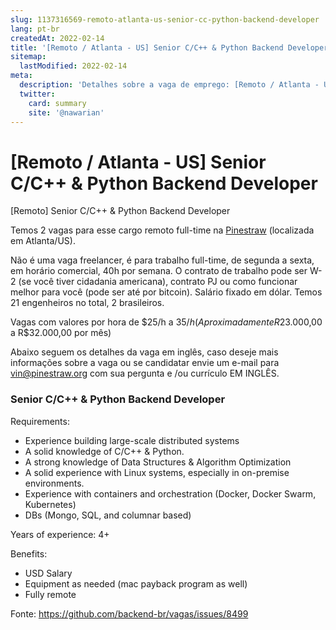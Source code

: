 ```yaml
---
slug: 1137316569-remoto-atlanta-us-senior-cc-python-backend-developer
lang: pt-br
createdAt: 2022-02-14
title: '[Remoto / Atlanta - US] Senior C/C++ & Python Backend Developer - Vaga de Emprego'
sitemap:
  lastModified: 2022-02-14
meta:
  description: 'Detalhes sobre a vaga de emprego: [Remoto / Atlanta - US] Senior C/C++ & Python Backend Developer'
  twitter:
    card: summary
    site: '@nawarian'
---
```


# [Remoto / Atlanta - US] Senior C/C++ & Python Backend Developer

[Remoto] Senior C/C++ & Python Backend Developer

Temos 2 vagas para esse cargo remoto full-time na [Pinestraw](https://www.pinestraw.enterprises/) (localizada em Atlanta/US).

Não é uma vaga freelancer, é para trabalho full-time, de segunda a sexta, em horário comercial, 40h por semana. O contrato de trabalho pode ser W-2 (se você tiver cidadania americana), contrato PJ ou como funcionar melhor para você (pode ser até por bitcoin). Salário fixado em dólar. Temos 21 engenheiros no total, 2 brasileiros.

Vagas com valores por hora de $25/h a $35/h ( Aproximadamente R$23.000,00 a R$32.000,00 por mês)

Abaixo seguem os detalhes da vaga em inglês, caso deseje mais informações sobre a vaga ou se candidatar envie um e-mail para [vin@pinestraw.org](mailto:vin@pinestraw.org) com sua pergunta e /ou currículo EM INGLÊS.

### Senior C/C++ & Python Backend Developer

Requirements:

- Experience building large-scale distributed systems
- A solid knowledge of C/C++ & Python.
- A strong knowledge of Data Structures & Algorithm Optimization
- A solid experience with Linux systems, especially in on-premise environments.
- Experience with containers and orchestration (Docker, Docker Swarm, Kubernetes)
- DBs (Mongo, SQL, and columnar based)

Years of experience: 4+

Benefits:
- USD Salary
- Equipment as needed (mac payback program as well)
- Fully remote

Fonte: https://github.com/backend-br/vagas/issues/8499